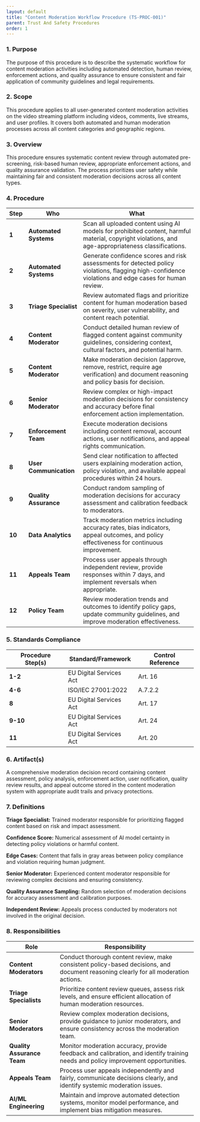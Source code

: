 ```yaml
---
layout: default
title: "Content Moderation Workflow Procedure (TS-PROC-001)"
parent: Trust And Safety Procedures
order: 1
---
```


### 1. Purpose

The purpose of this procedure is to describe the systematic workflow for content moderation activities including automated detection, human review, enforcement actions, and quality assurance to ensure consistent and fair application of community guidelines and legal requirements.

### 2. Scope

This procedure applies to all user-generated content moderation activities on the video streaming platform including videos, comments, live streams, and user profiles. It covers both automated and human moderation processes across all content categories and geographic regions.

### 3. Overview

This procedure ensures systematic content review through automated pre-screening, risk-based human review, appropriate enforcement actions, and quality assurance validation. The process prioritizes user safety while maintaining fair and consistent moderation decisions across all content types.

### 4. Procedure

| **Step** | **Who** | **What** |
| -------- | -------- | -------- |
| **1** | **Automated Systems** | Scan all uploaded content using AI models for prohibited content, harmful material, copyright violations, and age-appropriateness classifications. |
| **2** | **Automated Systems** | Generate confidence scores and risk assessments for detected policy violations, flagging high-confidence violations and edge cases for human review. |
| **3** | **Triage Specialist** | Review automated flags and prioritize content for human moderation based on severity, user vulnerability, and content reach potential. |
| **4** | **Content Moderator** | Conduct detailed human review of flagged content against community guidelines, considering context, cultural factors, and potential harm. |
| **5** | **Content Moderator** | Make moderation decision (approve, remove, restrict, require age verification) and document reasoning and policy basis for decision. |
| **6** | **Senior Moderator** | Review complex or high-impact moderation decisions for consistency and accuracy before final enforcement action implementation. |
| **7** | **Enforcement Team** | Execute moderation decisions including content removal, account actions, user notifications, and appeal rights communication. |
| **8** | **User Communication** | Send clear notification to affected users explaining moderation action, policy violation, and available appeal procedures within 24 hours. |
| **9** | **Quality Assurance** | Conduct random sampling of moderation decisions for accuracy assessment and calibration feedback to moderators. |
| **10** | **Data Analytics** | Track moderation metrics including accuracy rates, bias indicators, appeal outcomes, and policy effectiveness for continuous improvement. |
| **11** | **Appeals Team** | Process user appeals through independent review, provide responses within 7 days, and implement reversals when appropriate. |
| **12** | **Policy Team** | Review moderation trends and outcomes to identify policy gaps, update community guidelines, and improve moderation effectiveness. |

### 5. Standards Compliance

| **Procedure Step(s)** | **Standard/Framework** | **Control Reference** |
| --------------------- | ---------------------- | --------------------- |
| **1-2** | EU Digital Services Act | Art. 16 |
| **4-6** | ISO/IEC 27001:2022 | A.7.2.2 |
| **8** | EU Digital Services Act | Art. 17 |
| **9-10** | EU Digital Services Act | Art. 24 |
| **11** | EU Digital Services Act | Art. 20 |

### 6. Artifact(s)

A comprehensive moderation decision record containing content assessment, policy analysis, enforcement action, user notification, quality review results, and appeal outcome stored in the content moderation system with appropriate audit trails and privacy protections.

### 7. Definitions

**Triage Specialist:** Trained moderator responsible for prioritizing flagged content based on risk and impact assessment.

**Confidence Score:** Numerical assessment of AI model certainty in detecting policy violations or harmful content.

**Edge Cases:** Content that falls in gray areas between policy compliance and violation requiring human judgment.

**Senior Moderator:** Experienced content moderator responsible for reviewing complex decisions and ensuring consistency.

**Quality Assurance Sampling:** Random selection of moderation decisions for accuracy assessment and calibration purposes.

**Independent Review:** Appeals process conducted by moderators not involved in the original decision.

### 8. Responsibilities

| **Role** | **Responsibility** |
| -------- | ------------------ |
| **Content Moderators** | Conduct thorough content review, make consistent policy-based decisions, and document reasoning clearly for all moderation actions. |
| **Triage Specialists** | Prioritize content review queues, assess risk levels, and ensure efficient allocation of human moderation resources. |
| **Senior Moderators** | Review complex moderation decisions, provide guidance to junior moderators, and ensure consistency across the moderation team. |
| **Quality Assurance Team** | Monitor moderation accuracy, provide feedback and calibration, and identify training needs and policy improvement opportunities. |
| **Appeals Team** | Process user appeals independently and fairly, communicate decisions clearly, and identify systemic moderation issues. |
| **AI/ML Engineering** | Maintain and improve automated detection systems, monitor model performance, and implement bias mitigation measures. |

